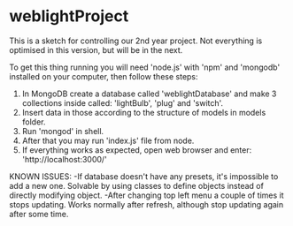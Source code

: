 # weblightProject
This is a sketch for controlling our 2nd year project. Not everything is optimised in this version, but will be in the next.

To get this thing running you will need 'node.js' with 'npm' and 'mongodb' installed on your computer, then follow these steps:
1. In MongoDB create a database called 'weblightDatabase' and make 3 collections inside called: 'lightBulb', 'plug' and 'switch'.
2. Insert data in those according to the structure of models in models folder.
3. Run 'mongod' in shell.
4. After that you may run 'index.js' file from node.
5. If everything works as expected, open web browser and enter: 'http://localhost:3000/'

KNOWN ISSUES:
-If database doesn't have any presets, it's impossible to add a new one. Solvable by using classes to define objects instead of directly modifying object.
-After changing top left menu a couple of times it stops updating. Works normally after refresh, although stop updating again after some time.